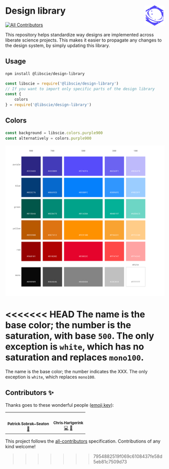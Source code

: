 # Design library <img src="https://raw.githubusercontent.com/libscie/design/main/libscie-logomark-1024-square.png" align="right" height="64" />
<!-- ALL-CONTRIBUTORS-BADGE:START - Do not remove or modify this section -->
[![All Contributors](https://img.shields.io/badge/all_contributors-2-orange.svg?style=flat-square)](#contributors-)
<!-- ALL-CONTRIBUTORS-BADGE:END -->

This repository helps standardize way designs are implemented across liberate science projects. This makes it easier to propagate any changes to the design system, by simply updating this library.

## Usage

```sh
npm install @libscie/design-library
```

```js
const libscie = require('@libscie/design-library')
// If you want to import only specific parts of the design library
const {
    colors
} = require('@libscie/design-library')
```

## Colors

```js
const background = libscie.colors.purple900
const alternatively = colors.purple900
```

![Color library cheatsheet](./color-cheatsheet.png)

<<<<<<< HEAD
The name is the base color; the number is the saturation, with base `500`. The only exception is `white`, which has no saturation and replaces `mono100`.
=======
The name is the base color; the number indicates the XXX. The only exception is `white`, which replaces `mono100`.
## Contributors ✨

Thanks goes to these wonderful people ([emoji key](https://allcontributors.org/docs/en/emoji-key)):

<!-- ALL-CONTRIBUTORS-LIST:START - Do not remove or modify this section -->
<!-- prettier-ignore-start -->
<!-- markdownlint-disable -->
<table>
  <tr>
    <td align="center"><a href="http://sobrakseaton.com"><img src="https://avatars.githubusercontent.com/u/28573875?v=4?s=100" width="100px;" alt=""/><br /><sub><b>Patrick Sobrak-Seaton</b></sub></a><br /><a href="#design-psobrakseaton" title="Design">🎨</a></td>
    <td align="center"><a href="https://chjh.nl"><img src="https://avatars.githubusercontent.com/u/2946344?v=4?s=100" width="100px;" alt=""/><br /><sub><b>Chris Hartgerink</b></sub></a><br /><a href="https://github.com/libscie/design-library/commits?author=chartgerink" title="Code">💻</a> <a href="#maintenance-chartgerink" title="Maintenance">🚧</a></td>
  </tr>
</table>

<!-- markdownlint-restore -->
<!-- prettier-ignore-end -->

<!-- ALL-CONTRIBUTORS-LIST:END -->

This project follows the [all-contributors](https://github.com/all-contributors/all-contributors) specification. Contributions of any kind welcome!
>>>>>>> 7954882519f069c6108437fe58d5eb81c7509d73
